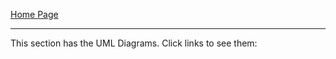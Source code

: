 [Home Page](https://github.com/SirRexOfRider/CYBR404-UNK-Oregon-Trail/tree/main)
<hr>

This section has the UML Diagrams.
Click links to see them:




